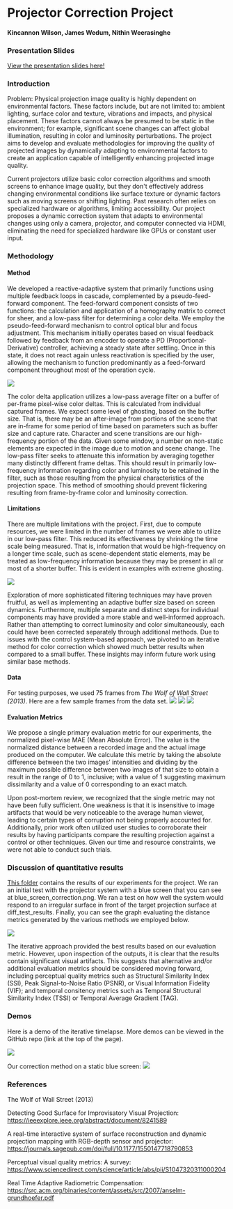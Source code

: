 # Projector Correction Project
#### Kincannon Wilson, James Wedum, Nithin Weerasinghe

### Presentation Slides
[View the presentation slides here!](./ProjCorrPres.pdf)

### Introduction
Problem: Physical projection image quality is highly dependent on environmental factors. These factors include, but are not limited to: ambient lighting, surface color and texture, vibrations and impacts, and physical placement. These factors cannot always be presumed to be static in the environment; for example, significant scene changes can affect global illumination, resulting in color and luminosity perturbations. The project aims to develop and evaluate methodologies for improving the quality of projected images by dynamically adapting to environmental factors to create an application capable of intelligently enhancing projected image quality.

Current projectors utilize basic color correction algorithms and smooth screens to enhance image quality, but they don't effectively address changing environmental conditions like surface texture or dynamic factors such as moving screens or shifting lighting. Past research often relies on specialized hardware or algorithms, limiting accessibility. Our project proposes a dynamic correction system that adapts to environmental changes using only a camera, projector, and computer connected via HDMI, eliminating the need for specialized hardware like GPUs or constant user input.

### Methodology
#### Method
We developed a reactive-adaptive system that primarily functions using multiple feedback loops in cascade, complemented by a pseudo-feed-forward component. The feed-forward component consists of two functions: the calculation and application of a homography matrix to correct for sheer, and a low-pass filter for determining a color delta. We employ the pseudo-feed-forward mechanism to control optical blur and focus adjustment. This mechanism initially operates based on visual feedback followed by feedback from an encoder to operate a PD (Proportional-Derivative) controller, achieving a steady state after settling. Once in this state, it does not react again unless reactivation is specified by the user, allowing the mechanism to function predominantly as a feed-forward component throughout most of the operation cycle.

![](./ctrlFig.png)

The color delta application utilizes a low-pass average filter on a buffer of per-frame pixel-wise color deltas. This is calculated from individual captured frames. We expect some level of ghosting, based on the buffer size. That is, there may be an after-image from portions of the scene that are in-frame for some period of time based on parameters such as buffer size and capture rate. Character and scene transitions are our high-frequency portion of the data. Given some window, a number on non-static elements are expected in the image due to motion and scene change. The low-pass filter seeks to attenuate this information by averaging together many distinctly different frame deltas. This should result in primarily low-frequency information regarding color and luminosity to be retained in the filter, such as those resulting from the physical characteristics of the projection space. This method of smoothing should prevent flickering resulting from frame-by-frame color and luminosity correction.

#### Limitations
There are multiple limitations with the project. First, due to compute resources, we were limited in the number of frames we were able to utilize in our low-pass filter. This reduced its effectiveness by shrinking the time scale being measured. That is, information that would be high-frequency on a longer time scale, such as scene-dependent static elements, may be treated as low-frequency information because they may be present in all or most of a shorter buffer. This is evident in examples with extreme ghosting. 

![](./videos/gifs/buffer.gif)

Exploration of more sophisticated filtering techniques may have proven fruitful, as well as implementing an adaptive buffer size based on screen dynamics. Furthermore, multiple separate and distinct steps for individual components may have provided a more stable and well-informed approach. Rather than attempting to correct luminosity and color simultaneously, each could have been corrected separately through additional methods. Due to issues with the control system-based approach, we pivoted to an iterative method for color correction which showed much better results when compared to a small buffer. These insights may inform future work using similar base methods.

#### Data
For testing purposes, we used 75 frames from *The Wolf of Wall Street (2013)*. Here are a few sample frames from the data set.
![](./test_frames/output_13.png) ![](./test_frames/output_46.png) ![](./test_frames/output_26.png)

#### Evaluation Metrics
We propose a single primary evaluation metric for our experiments, the normalized pixel-wise MAE (Mean Absolute Error). The value is the normalized distance between a recorded image and the actual image produced on the computer. We calculate this metric by taking the absolute difference between the two images’ intensities and dividing by the maximum possible difference between two images of that size to obtain a result in the range of 0 to 1, inclusive; with a value of 1 suggesting maximum dissimilarity and a value of 0 corresponding to an exact match.

Upon post-mortem review, we recognized that the single metric may not have been fully sufficient. One weakness is that it is insensitive to image artifacts that would be very noticeable to the average human viewer, leading to certain types of corruption not being properly accounted for. Additionally, prior work often utilized user studies to corroborate their results by having participants compare the resulting projection against a control or other techniques. Given our time and resource constraints, we were not able to conduct such trials.


### Discussion of quantitative results
[This folder](./results) contains the results of our experiments for the project. We ran an initial test with the projector system with a blue screen that you can see at blue_screen_correction.png. We ran a test on how well the system would respond to an irregular surface in front of the target projection surface at diff_test_results. Finally, you can see the graph evaluating the distance metrics generated by the various methods we employed below.

![](./results/Results.png)

The iterative approach provided the best results based on our evaluation metric. However, upon inspection of the outputs, it is clear that the results contain significant visual artifacts. This suggests that alternative and/or additional evaluation metrics should be considered moving forward, including perceptual quality metrics such as Structural Similarity Index (SSI), Peak Signal-to-Noise Ratio (PSNR), or Visual Information Fidelity (VIF); and temporal consitency metrics such as Temporal Structural Similarity Index (TSSI) or Temporal Average Gradient (TAG).

### Demos
Here is a demo of the iterative timelapse. More demos can be viewed in the GitHub repo (link at the top of the page).

![](./videos/gifs/iterative_timelapse.gif)

Our correction method on a static blue screen:
![](./results/blue_screen_correction.png)

### References
The Wolf of Wall Street (2013)

Detecting Good Surface for Improvisatory Visual Projection: https://ieeexplore.ieee.org/abstract/document/8241589

A real-time interactive system of surface reconstruction and dynamic projection mapping with RGB-depth sensor and projector: https://journals.sagepub.com/doi/full/10.1177/1550147718790853

Perceptual visual quality metrics: A survey: https://www.sciencedirect.com/science/article/abs/pii/S1047320311000204

Real Time Adaptive Radiometric Compensation: https://src.acm.org/binaries/content/assets/src/2007/anselm-grundhoefer.pdf

